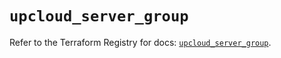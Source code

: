 # `upcloud_server_group`

Refer to the Terraform Registry for docs: [`upcloud_server_group`](https://registry.terraform.io/providers/upcloudltd/upcloud/3.3.1/docs/resources/server_group).

